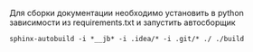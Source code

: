 Для сборки документации необходимо установить в python зависимости из requirements.txt и запустить автосборщик

`sphinx-autobuild -i *__jb* -i .idea/* -i .git/* ./ ./build`